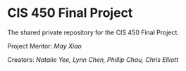 # CIS 450 Final Project
The shared private repository for the CIS 450 Final Project.

Project Mentor: _May Xiao_

Creators: _Natalie Yee, Lynn Chen, Phillip Chau, Chris Elliott_
